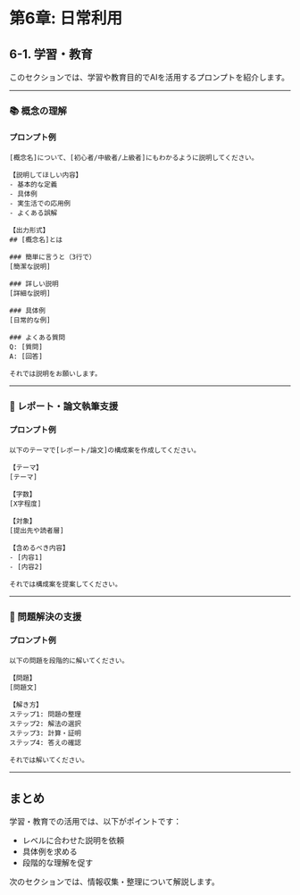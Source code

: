 # 第6章: 日常利用

## 6-1. 学習・教育

このセクションでは、学習や教育目的でAIを活用するプロンプトを紹介します。

---

### 📚 概念の理解

#### プロンプト例

```
[概念名]について、[初心者/中級者/上級者]にもわかるように説明してください。

【説明してほしい内容】
- 基本的な定義
- 具体例
- 実生活での応用例
- よくある誤解

【出力形式】
## [概念名]とは

### 簡単に言うと（3行で）
[簡潔な説明]

### 詳しい説明
[詳細な説明]

### 具体例
[日常的な例]

### よくある質問
Q: [質問]
A: [回答]

それでは説明をお願いします。
```

---

### 📝 レポート・論文執筆支援

#### プロンプト例

```
以下のテーマで[レポート/論文]の構成案を作成してください。

【テーマ】
[テーマ]

【字数】
[X字程度]

【対象】
[提出先や読者層]

【含めるべき内容】
- [内容1]
- [内容2]

それでは構成案を提案してください。
```

---

### 🧮 問題解決の支援

#### プロンプト例

```
以下の問題を段階的に解いてください。

【問題】
[問題文]

【解き方】
ステップ1: 問題の整理
ステップ2: 解法の選択
ステップ3: 計算・証明
ステップ4: 答えの確認

それでは解いてください。
```

---

## まとめ

学習・教育での活用では、以下がポイントです：
- レベルに合わせた説明を依頼
- 具体例を求める
- 段階的な理解を促す

次のセクションでは、情報収集・整理について解説します。
